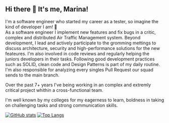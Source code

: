 ## Hi there 👋 It's me, Marina!

I'm a software engineer who started my career as a tester, so imagine the kind of developer I am! :monocle_face:	
As a software engineer I implement new features and fix bugs in a critic, complex and distributed Air Traffic Management system.
Beyond development, I lead and actively participate to the gromming mettings to discuss architecture, security and high-performance solutions
for the new feateures. I'm also involved in code reviews and regularly helping the juniors developers in their tasks. 
Following good development practices such as SOLID, clean code and Design Patterns is part of my daily routine. 
I'm also responsible for analyzing every singles Pull Request our squad sends to the main branch.

Over the past 7+ years I've being working in an complex and extremly critical project whithin a cross-functional team.

I'm well known by my colleges for my eagerness to learn, boldness in taking on challenging tasks and strong
communication skills.

<p></p>


[![GitHub stats](https://github-readme-stats.vercel.app/api?username=marina-msl&&layout=compact&theme=dark&show_icons=true&count_private=true)](https://github.com/marina-msl)
[![Top Langs](https://github-readme-stats.vercel.app/api/top-langs/?username=marina-msl&layout=compact&theme=dark)](https://github.com/marina-msl)
<!--
**marina-msl/marina-msl** is a ✨ _special_ ✨ repository because its `README.md` (this file) appears on your GitHub profile.

Here are some ideas to get you started:

- 🔭 I’m currently working on ...
- 🌱 I’m currently learning ...
- 👯 I’m looking to collaborate on ...
- 🤔 I’m looking for help with ...
- 💬 Ask me about ...
- 📫 How to reach me: ...
- 😄 Pronouns: ...
- ⚡ Fun fact: ...
-->
